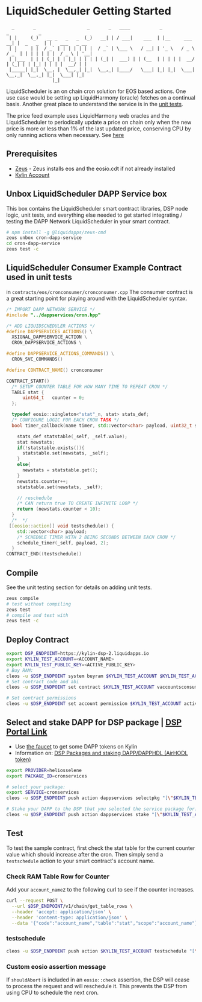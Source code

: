 LiquidScheduler Getting Started
====================

```  
  _       _                   _       _   ____           _                  _           _               
 | |     (_)   __ _   _   _  (_)   __| | / ___|    ___  | |__     ___    __| |  _   _  | |   ___   _ __ 
 | |     | |  / _` | | | | | | |  / _` | \___ \   / __| | '_ \   / _ \  / _` | | | | | | |  / _ \ | '__|
 | |___  | | | (_| | | |_| | | | | (_| |  ___) | | (__  | | | | |  __/ | (_| | | |_| | | | |  __/ | |   
 |_____| |_|  \__, |  \__,_| |_|  \__,_| |____/   \___| |_| |_|  \___|  \__,_|  \__,_| |_|  \___| |_|   
                 |_|                                                                                    

```

LiquidScheduler is an on chain cron solution for EOS based actions.  One use case would be setting up LiquidHarmony (oracle) fetches on a continual basis.  Another great place to understand the service is in the [unit tests](https://github.com/liquidapps-io/zeus-sdk/blob/master/boxes/groups/services/cron-dapp-service/test/cron.spec.js).

The price feed example uses LiquidHarmony web oracles and the LiquidScheduler to periodically update a price on chain only when the new price is more or less than 1% of the last updated price, conserving CPU by only running actions when necessary. See [here](price-feed)

## Prerequisites

* [Zeus](zeus-getting-started.md) - Zeus installs eos and the eosio.cdt if not already installed
* [Kylin Account](kylin-account.md)

## Unbox LiquidScheduler DAPP Service box
This box contains the LiquidScheduler smart contract libraries, DSP node logic, unit tests, and everything else needed to get started integrating / testing the DAPP Network LiquidScheduler in your smart contract.
```bash
# npm install -g @liquidapps/zeus-cmd
zeus unbox cron-dapp-service
cd cron-dapp-service
zeus test -c
```

## LiquidScheduler Consumer Example Contract used in unit tests
in `contracts/eos/cronconsumer/cronconsumer.cpp`
The consumer contract is a great starting point for playing around with the LiquidScheduler syntax.
```cpp
/* IMPORT DAPP NETWORK SERVICE */
#include "../dappservices/cron.hpp"

/* ADD LIQUIDSCHEDULER ACTIONS */
#define DAPPSERVICES_ACTIONS() \
  XSIGNAL_DAPPSERVICE_ACTION \
  CRON_DAPPSERVICE_ACTIONS \

#define DAPPSERVICE_ACTIONS_COMMANDS() \
  CRON_SVC_COMMANDS()

#define CONTRACT_NAME() cronconsumer

CONTRACT_START()
  /* SETUP COUNTER TABLE FOR HOW MANY TIME TO REPEAT CRON */
  TABLE stat {
      uint64_t   counter = 0;
  };

  typedef eosio::singleton<"stat"_n, stat> stats_def;
  /* CONFIGURE LOGIC FOR EACH CRON TASK */
  bool timer_callback(name timer, std::vector<char> payload, uint32_t seconds){

    stats_def statstable(_self, _self.value);
    stat newstats;
    if(!statstable.exists()){
      statstable.set(newstats, _self);
    }
    else{
      newstats = statstable.get();
    }
    newstats.counter++;
    statstable.set(newstats, _self);

    // reschedule
    /* CAN return true TO CREATE INFINITE LOOP */
    return (newstats.counter < 10);
  }
  /*  */
 [[eosio::action]] void testschedule() {
    std::vector<char> payload;
    /* SCHEDULE TIMER WITH 2 BEING SECONDS BETWEEN EACH CRON */
    schedule_timer(_self, payload, 2);
  }
CONTRACT_END((testschedule))
```

## Compile

See the unit testing section for details on adding unit tests.

```bash
zeus compile
# test without compiling
zeus test
# compile and test with
zeus test -c
```

## Deploy Contract
```bash
export DSP_ENDPOINT=https://kylin-dsp-2.liquidapps.io
export KYLIN_TEST_ACCOUNT=<ACCOUNT_NAME>
export KYLIN_TEST_PUBLIC_KEY=<ACTIVE_PUBLIC_KEY>
# Buy RAM:
cleos -u $DSP_ENDPOINT system buyram $KYLIN_TEST_ACCOUNT $KYLIN_TEST_ACCOUNT "200.0000 EOS" -p $KYLIN_TEST_ACCOUNT@active
# Set contract code and abi
cleos -u $DSP_ENDPOINT set contract $KYLIN_TEST_ACCOUNT vaccountsconsumer -p $KYLIN_TEST_ACCOUNT@active

# Set contract permissions
cleos -u $DSP_ENDPOINT set account permission $KYLIN_TEST_ACCOUNT active "{\"threshold\":1,\"keys\":[{\"weight\":1,\"key\":\"$KYLIN_TEST_PUBLIC_KEY\"}],\"accounts\":[{\"permission\":{\"actor\":\"$KYLIN_TEST_ACCOUNT\",\"permission\":\"eosio.code\"},\"weight\":1}]}" owner -p $KYLIN_TEST_ACCOUNT@active
```

## Select and stake DAPP for DSP package | [DSP Portal Link](https://dsphq.io/packages/heliosselene/cronservices/cronservices?network=kylin)
 * Use [the faucet](https://kylin-dapp-faucet.liquidapps.io/) to get some DAPP tokens on Kylin
 * Information on: [DSP Packages and staking DAPP/DAPPHDL (AirHODL token)](dsp-packages-and-staking.md)
```bash
export PROVIDER=heliosselene
export PACKAGE_ID=cronservices

# select your package: 
export SERVICE=cronservices
cleos -u $DSP_ENDPOINT push action dappservices selectpkg "[\"$KYLIN_TEST_ACCOUNT\",\"$PROVIDER\",\"$SERVICE\",\"$PACKAGE_ID\"]" -p $KYLIN_TEST_ACCOUNT@active

# Stake your DAPP to the DSP that you selected the service package for:
cleos -u $DSP_ENDPOINT push action dappservices stake "[\"$KYLIN_TEST_ACCOUNT\",\"$PROVIDER\",\"$SERVICE\",\"10.0000 DAPP\"]" -p $KYLIN_TEST_ACCOUNT@active
```

## Test
To test the sample contract, first check the stat table for the current counter value which should increase after the cron.  Then simply send a `testschedule` action to your smart contract's account name.

### Check RAM Table Row for Counter
Add your `account_name`z to the following curl to see if the counter increases.
```bash
curl --request POST \
  --url $DSP_ENDPOINT/v1/chain/get_table_rows \
  --header 'accept: application/json' \
  --header 'content-type: application/json' \
  --data '{"code":"account_name","table":"stat","scope":"account_name"}'
```

### testschedule
```bash
cleos -u $DSP_ENDPOINT push action $KYLIN_TEST_ACCOUNT testschedule "[\"\"]" -p $KYLIN_TEST_ACCOUNT
```

### Custom eosio assertion message

If `shouldAbort` is included in an `eosio::check` assertion, the DSP will cease to process the request and will reschedule it.  This prevents the DSP from using CPU to schedule the next cron.